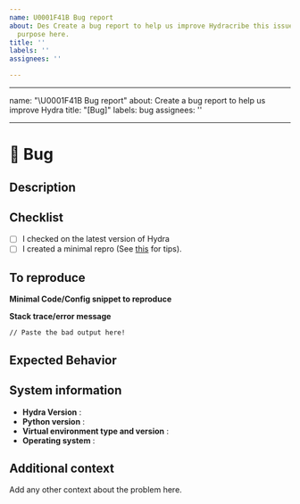 ```yaml
---
name: U0001F41B Bug report
about: Des Create a bug report to help us improve Hydracribe this issue template's
  purpose here.
title: ''
labels: ''
assignees: ''

---
```


---
name: "\U0001F41B Bug report"
about: Create a bug report to help us improve Hydra
title: "[Bug]"
labels: bug
assignees: ''

---

# 🐛 Bug

## Description
<!-- A clear and concise description of what the bug is. -->

## Checklist

- [ ] I checked on the latest version of Hydra
- [ ] I created a minimal repro (See [this](https://stackoverflow.com/help/minimal-reproducible-example) for tips).

## To reproduce

**Minimal Code/Config snippet to reproduce**

**Stack trace/error message**

```
// Paste the bad output here!
```

## Expected Behavior
<!-- A clear and concise description of what you expected to happen. -->

## System information

- **Hydra Version** :  
- **Python version** :
- **Virtual environment type and version** :
- **Operating system** :

## Additional context

Add any other context about the problem here.
